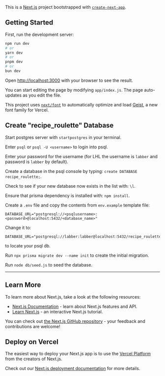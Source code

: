 This is a [Next.js](https://nextjs.org) project bootstrapped with [`create-next-app`](https://github.com/vercel/next.js/tree/canary/packages/create-next-app).

## Getting Started

First, run the development server:

```bash
npm run dev
# or
yarn dev
# or
pnpm dev
# or
bun dev
```

Open [http://localhost:3000](http://localhost:3000) with your browser to see the result.

You can start editing the page by modifying `app/index.js`. The page auto-updates as you edit the file.

This project uses [`next/font`](https://nextjs.org/docs/app/building-your-application/optimizing/fonts) to automatically optimize and load [Geist](https://vercel.com/font), a new font family for Vercel.

## Create "recipe_roulette" Database

Start postgres server with `startpostgres` in your terminal.

Enter `psql` or `psql -U <username>` to login into psql.

Enter your password for the username (for LHL the username is `labber` and password is `labber` by default).

Create a database in the psql console by typing: `create DATABASE recipe_roulette;`.

Check to see if your new database now exists in the list with: `\l`.

Ensure that prisma dependency is installed with: `npm install`.

Create a `.env` file and copy the contents from `env.example` template file:

```
DATABASE_URL="postgresql://<psqlusername>:<password>@localhost:5432/<database_name>"
```

Change it to:

```
DATABASE_URL="postgresql://labber:labber@localhost:5432/recipe_roulette"
```

to locate your psql db.

Run `npx prisma migrate dev --name init` to create the initial migration.

Run `node db/seed.js` to seed the database.

---

## Learn More

To learn more about Next.js, take a look at the following resources:

- [Next.js Documentation](https://nextjs.org/docs) - learn about Next.js features and API.
- [Learn Next.js](https://nextjs.org/learn) - an interactive Next.js tutorial.

You can check out [the Next.js GitHub repository](https://github.com/vercel/next.js) - your feedback and contributions are welcome!

## Deploy on Vercel

The easiest way to deploy your Next.js app is to use the [Vercel Platform](https://vercel.com/new?utm_medium=default-template&filter=next.js&utm_source=create-next-app&utm_campaign=create-next-app-readme) from the creators of Next.js.

Check out our [Next.js deployment documentation](https://nextjs.org/docs/app/building-your-application/deploying) for more details.
